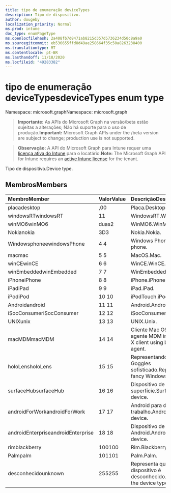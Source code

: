 ```yaml
---
title: tipo de enumeração deviceTypes
description: Tipo de dispositivo.
author: dougeby
localization_priority: Normal
ms.prod: intune
doc_type: enumPageType
ms.openlocfilehash: 2a408fb7d8471ab8215d357d5736234d50c8a9a0
ms.sourcegitcommit: eb536655ffd8d49ae258664f35c50a8263238400
ms.translationtype: MT
ms.contentlocale: pt-BR
ms.lasthandoff: 11/18/2020
ms.locfileid: "49283382"
---
```

# <a name="devicetypes-enum-type"></a><span data-ttu-id="611c4-103">tipo de enumeração deviceTypes</span><span class="sxs-lookup"><span data-stu-id="611c4-103">deviceTypes enum type</span></span>

<span data-ttu-id="611c4-104">Namespace: microsoft.graph</span><span class="sxs-lookup"><span data-stu-id="611c4-104">Namespace: microsoft.graph</span></span>

> <span data-ttu-id="611c4-105">**Importante:** As APIs do Microsoft Graph na versão/beta estão sujeitas a alterações; Não há suporte para o uso de produção.</span><span class="sxs-lookup"><span data-stu-id="611c4-105">**Important:** Microsoft Graph APIs under the /beta version are subject to change; production use is not supported.</span></span>

> <span data-ttu-id="611c4-106">**Observação:** A API do Microsoft Graph para Intune requer uma [licença ativa do Intune](https://go.microsoft.com/fwlink/?linkid=839381) para o locatário.</span><span class="sxs-lookup"><span data-stu-id="611c4-106">**Note:** The Microsoft Graph API for Intune requires an [active Intune license](https://go.microsoft.com/fwlink/?linkid=839381) for the tenant.</span></span>

<span data-ttu-id="611c4-107">Tipo de dispositivo.</span><span class="sxs-lookup"><span data-stu-id="611c4-107">Device type.</span></span>

## <a name="members"></a><span data-ttu-id="611c4-108">Membros</span><span class="sxs-lookup"><span data-stu-id="611c4-108">Members</span></span>
|<span data-ttu-id="611c4-109">Membro</span><span class="sxs-lookup"><span data-stu-id="611c4-109">Member</span></span>|<span data-ttu-id="611c4-110">Valor</span><span class="sxs-lookup"><span data-stu-id="611c4-110">Value</span></span>|<span data-ttu-id="611c4-111">Descrição</span><span class="sxs-lookup"><span data-stu-id="611c4-111">Description</span></span>|
|:---|:---|:---|
|<span data-ttu-id="611c4-112">placa</span><span class="sxs-lookup"><span data-stu-id="611c4-112">desktop</span></span>|<span data-ttu-id="611c4-113">,0</span><span class="sxs-lookup"><span data-stu-id="611c4-113">0</span></span>|<span data-ttu-id="611c4-114">Placa.</span><span class="sxs-lookup"><span data-stu-id="611c4-114">Desktop.</span></span>|
|<span data-ttu-id="611c4-115">windowsRT</span><span class="sxs-lookup"><span data-stu-id="611c4-115">windowsRT</span></span>|<span data-ttu-id="611c4-116">1</span><span class="sxs-lookup"><span data-stu-id="611c4-116">1</span></span>|<span data-ttu-id="611c4-117">WindowsRT.</span><span class="sxs-lookup"><span data-stu-id="611c4-117">WindowsRT.</span></span>|
|<span data-ttu-id="611c4-118">winMO6</span><span class="sxs-lookup"><span data-stu-id="611c4-118">winMO6</span></span>|<span data-ttu-id="611c4-119">duas</span><span class="sxs-lookup"><span data-stu-id="611c4-119">2</span></span>|<span data-ttu-id="611c4-120">WinMO6.</span><span class="sxs-lookup"><span data-stu-id="611c4-120">WinMO6.</span></span>|
|<span data-ttu-id="611c4-121">Nokia</span><span class="sxs-lookup"><span data-stu-id="611c4-121">nokia</span></span>|<span data-ttu-id="611c4-122">3D</span><span class="sxs-lookup"><span data-stu-id="611c4-122">3</span></span>|<span data-ttu-id="611c4-123">Nokia.</span><span class="sxs-lookup"><span data-stu-id="611c4-123">Nokia.</span></span>|
|<span data-ttu-id="611c4-124">Windowsphonee</span><span class="sxs-lookup"><span data-stu-id="611c4-124">windowsPhone</span></span>|<span data-ttu-id="611c4-125">4 </span><span class="sxs-lookup"><span data-stu-id="611c4-125">4</span></span>|<span data-ttu-id="611c4-126">Windows Phone.</span><span class="sxs-lookup"><span data-stu-id="611c4-126">Windows phone.</span></span>|
|<span data-ttu-id="611c4-127">mac</span><span class="sxs-lookup"><span data-stu-id="611c4-127">mac</span></span>|<span data-ttu-id="611c4-128">5 </span><span class="sxs-lookup"><span data-stu-id="611c4-128">5</span></span>|<span data-ttu-id="611c4-129">MacOS.</span><span class="sxs-lookup"><span data-stu-id="611c4-129">Mac.</span></span>|
|<span data-ttu-id="611c4-130">winCE</span><span class="sxs-lookup"><span data-stu-id="611c4-130">winCE</span></span>|<span data-ttu-id="611c4-131">6 </span><span class="sxs-lookup"><span data-stu-id="611c4-131">6</span></span>|<span data-ttu-id="611c4-132">WinCE.</span><span class="sxs-lookup"><span data-stu-id="611c4-132">WinCE.</span></span>|
|<span data-ttu-id="611c4-133">winEmbedded</span><span class="sxs-lookup"><span data-stu-id="611c4-133">winEmbedded</span></span>|<span data-ttu-id="611c4-134">7 </span><span class="sxs-lookup"><span data-stu-id="611c4-134">7</span></span>|<span data-ttu-id="611c4-135">WinEmbedded.</span><span class="sxs-lookup"><span data-stu-id="611c4-135">WinEmbedded.</span></span>|
|<span data-ttu-id="611c4-136">iPhone</span><span class="sxs-lookup"><span data-stu-id="611c4-136">iPhone</span></span>|<span data-ttu-id="611c4-137">8 </span><span class="sxs-lookup"><span data-stu-id="611c4-137">8</span></span>|<span data-ttu-id="611c4-138">iPhone.</span><span class="sxs-lookup"><span data-stu-id="611c4-138">iPhone.</span></span>|
|<span data-ttu-id="611c4-139">iPad</span><span class="sxs-lookup"><span data-stu-id="611c4-139">iPad</span></span>|<span data-ttu-id="611c4-140">9 </span><span class="sxs-lookup"><span data-stu-id="611c4-140">9</span></span>|<span data-ttu-id="611c4-141">iPad.</span><span class="sxs-lookup"><span data-stu-id="611c4-141">iPad.</span></span>|
|<span data-ttu-id="611c4-142">iPod</span><span class="sxs-lookup"><span data-stu-id="611c4-142">iPod</span></span>|<span data-ttu-id="611c4-143">10 </span><span class="sxs-lookup"><span data-stu-id="611c4-143">10</span></span>|<span data-ttu-id="611c4-144">iPodTouch.</span><span class="sxs-lookup"><span data-stu-id="611c4-144">iPodTouch.</span></span>|
|<span data-ttu-id="611c4-145">Android</span><span class="sxs-lookup"><span data-stu-id="611c4-145">android</span></span>|<span data-ttu-id="611c4-146">11 </span><span class="sxs-lookup"><span data-stu-id="611c4-146">11</span></span>|<span data-ttu-id="611c4-147">Android.</span><span class="sxs-lookup"><span data-stu-id="611c4-147">Android.</span></span>|
|<span data-ttu-id="611c4-148">iSocConsumer</span><span class="sxs-lookup"><span data-stu-id="611c4-148">iSocConsumer</span></span>|<span data-ttu-id="611c4-149">12 </span><span class="sxs-lookup"><span data-stu-id="611c4-149">12</span></span>|<span data-ttu-id="611c4-150">iSocConsumer.</span><span class="sxs-lookup"><span data-stu-id="611c4-150">iSocConsumer.</span></span>|
|<span data-ttu-id="611c4-151">UNIX</span><span class="sxs-lookup"><span data-stu-id="611c4-151">unix</span></span>|<span data-ttu-id="611c4-152">13 </span><span class="sxs-lookup"><span data-stu-id="611c4-152">13</span></span>|<span data-ttu-id="611c4-153">UNIX.</span><span class="sxs-lookup"><span data-stu-id="611c4-153">Unix.</span></span>|
|<span data-ttu-id="611c4-154">macMDM</span><span class="sxs-lookup"><span data-stu-id="611c4-154">macMDM</span></span>|<span data-ttu-id="611c4-155">14 </span><span class="sxs-lookup"><span data-stu-id="611c4-155">14</span></span>|<span data-ttu-id="611c4-156">Cliente Mac OS X usando o agente MDM interno.</span><span class="sxs-lookup"><span data-stu-id="611c4-156">Mac OS X client using built in MDM agent.</span></span>|
|<span data-ttu-id="611c4-157">holoLens</span><span class="sxs-lookup"><span data-stu-id="611c4-157">holoLens</span></span>|<span data-ttu-id="611c4-158">15 </span><span class="sxs-lookup"><span data-stu-id="611c4-158">15</span></span>|<span data-ttu-id="611c4-159">Representando o Windows 10 Goggles sofisticado.</span><span class="sxs-lookup"><span data-stu-id="611c4-159">Representing the fancy Windows 10 goggles.</span></span>|
|<span data-ttu-id="611c4-160">surfaceHub</span><span class="sxs-lookup"><span data-stu-id="611c4-160">surfaceHub</span></span>|<span data-ttu-id="611c4-161">16 </span><span class="sxs-lookup"><span data-stu-id="611c4-161">16</span></span>|<span data-ttu-id="611c4-162">Dispositivo de HUB de superfície.</span><span class="sxs-lookup"><span data-stu-id="611c4-162">Surface HUB device.</span></span>|
|<span data-ttu-id="611c4-163">androidForWork</span><span class="sxs-lookup"><span data-stu-id="611c4-163">androidForWork</span></span>|<span data-ttu-id="611c4-164">17 </span><span class="sxs-lookup"><span data-stu-id="611c4-164">17</span></span>|<span data-ttu-id="611c4-165">Android para dispositivo de trabalho.</span><span class="sxs-lookup"><span data-stu-id="611c4-165">Android for work device.</span></span>|
|<span data-ttu-id="611c4-166">androidEnterprise</span><span class="sxs-lookup"><span data-stu-id="611c4-166">androidEnterprise</span></span>|<span data-ttu-id="611c4-167">18 </span><span class="sxs-lookup"><span data-stu-id="611c4-167">18</span></span>|<span data-ttu-id="611c4-168">Dispositivo de empresa Android.</span><span class="sxs-lookup"><span data-stu-id="611c4-168">Android enterprise device.</span></span>|
|<span data-ttu-id="611c4-169">rim</span><span class="sxs-lookup"><span data-stu-id="611c4-169">blackberry</span></span>|<span data-ttu-id="611c4-170">100</span><span class="sxs-lookup"><span data-stu-id="611c4-170">100</span></span>|<span data-ttu-id="611c4-171">Rim.</span><span class="sxs-lookup"><span data-stu-id="611c4-171">Blackberry.</span></span>|
|<span data-ttu-id="611c4-172">Palm</span><span class="sxs-lookup"><span data-stu-id="611c4-172">palm</span></span>|<span data-ttu-id="611c4-173">101</span><span class="sxs-lookup"><span data-stu-id="611c4-173">101</span></span>|<span data-ttu-id="611c4-174">Palm.</span><span class="sxs-lookup"><span data-stu-id="611c4-174">Palm.</span></span>|
|<span data-ttu-id="611c4-175">desconhecido</span><span class="sxs-lookup"><span data-stu-id="611c4-175">unknown</span></span>|<span data-ttu-id="611c4-176">255</span><span class="sxs-lookup"><span data-stu-id="611c4-176">255</span></span>|<span data-ttu-id="611c4-177">Representa que o tipo de dispositivo é desconhecido.</span><span class="sxs-lookup"><span data-stu-id="611c4-177">Represents that the device type is unknown.</span></span>|




